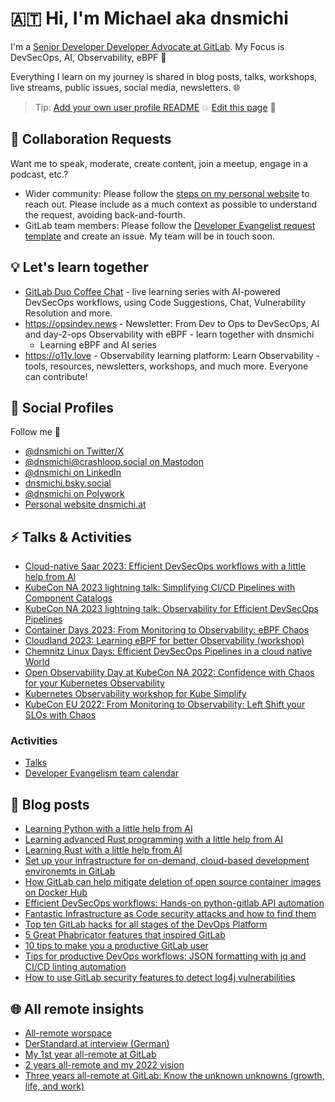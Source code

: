 # 🇦🇹 Hi, I'm Michael aka dnsmichi

I'm a [Senior Developer Developer Advocate at GitLab](https://about.gitlab.com/company/team/#dnsmichi). My Focus is DevSecOps, AI, Observability, eBPF 🦊 

Everything I learn on my journey is shared in blog posts, talks, workshops, live streams, public issues, social media, newsletters. 🌐

> Tip: [Add your own user profile README](https://docs.gitlab.com/ee/user/profile/#user-profile-readme) 💥 [Edit this page](https://gitlab.com/dnsmichi/dnsmichi/-/blob/main/README.md) 🌱 

## 🤗 Collaboration Requests

Want me to speak, moderate, create content, join a meetup, engage in a podcast, etc.?

- Wider community: Please follow the [steps on my personal website](https://dnsmichi.at/portfolio/) to reach out. Please include as a much context as possible to understand the request, avoiding back-and-fourth. 
- GitLab team members: Please follow the [Developer Evangelist request template](https://about.gitlab.com/handbook/marketing/developer-relations/developer-evangelism/#-quicklinks) and create an issue. My team will be in touch soon. 

## 💡 Let's learn together

- [GitLab Duo Coffee Chat](https://www.youtube.com/playlist?list=PL05JrBw4t0Kp5uj_JgQiSvHw1jQu0mSVZ) - live learning series with AI-powered DevSecOps workflows, using Code Suggestions, Chat, Vulnerability Resolution and more. 
- https://opsindev.news - Newsletter: From Dev to Ops to DevSecOps, AI and day-2-ops Observability with eBPF - learn together with dnsmichi 
    - Learning eBPF and AI series 
- https://o11y.love - Observability learning platform: Learn Observability - tools, resources, newsletters, workshops, and much more. Everyone can contribute!   


## 🌈 Social Profiles

Follow me 👋 

- [@dnsmichi on Twitter/X](https://twitter.com/dnsmichi)
- [@dnsmichi@crashloop.social on Mastodon](https://crashloop.social/@dnsmichi)
- [@dnsmichi on LinkedIn](https://www.linkedin.com/in/dnsmichi/)
- [dnsmichi.bsky.social](https://bsky.app/profile/dnsmichi.bsky.social)
- [@dnsmichi on Polywork](https://www.polywork.com/dnsmichi)
- [Personal website dnsmichi.at](https://dnsmichi.at/)

## ⚡️ Talks & Activities

- [Cloud-native Saar 2023: Efficient DevSecOps workflows with a little help from AI](https://go.gitlab.com/gifkBl)
- [KubeCon NA 2023 lightning talk: Simplifying CI/CD Pipelines with Component Catalogs](https://go.gitlab.com/GiDqrM)
- [KubeCon NA 2023 lightning talk: Observability for Efficient DevSecOps Pipelines](https://go.gitlab.com/aelk1B)
- [Container Days 2023: From Monitoring to Observability: eBPF Chaos](https://go.gitlab.com/nwHFeG)
- [Cloudland 2023: Learning eBPF for better Observability (workshop)](https://go.gitlab.com/2rrbrh)
- [Chemnitz Linux Days: Efficient DevSecOps Pipelines in a cloud native World](https://go.gitlab.com/RPog2h)
- [Open Observability Day at KubeCon NA 2022: Confidence with Chaos for your Kubernetes Observability](https://www.youtube.com/watch?v=g13DTh8qDpk)
- [Kubernetes Observability workshop for Kube Simplify](https://o11y.love/learning-resources/#kubernetes-observability-workshop-for-kube-simplify)
- [KubeCon EU 2022: From Monitoring to Observability: Left Shift your SLOs with Chaos](https://www.youtube.com/watch?v=BkREMg8adaI)

### Activities

- [Talks](https://dnsmichi.at/talks/)
- [Developer Evangelism team calendar](https://about.gitlab.com/handbook/marketing/community-relations/developer-evangelism/#team-workflow)

## 🌱 Blog posts

- [Learning Python with a little help from AI](https://go.gitlab.com/eMmNAl)
- [Learning advanced Rust programming with a little help from AI](https://go.gitlab.com/dXWquG)
- [Learning Rust with a little help from AI](https://go.gitlab.com/N0f6BK)
- [Set up your infrastructure for on-demand, cloud-based development environemts in GitLab](https://go.gitlab.com/dp75xo)
- [How GitLab can help mitigate deletion of open source container images on Docker Hub](https://go.gitlab.com/LTsBCm)
- [Efficient DevSecOps workflows: Hands-on python-gitlab API automation](https://go.gitlab.com/JPIoWd)
- [Fantastic Infrastructure as Code security attacks and how to find them](https://about.gitlab.com/blog/2022/02/17/fantastic-infrastructure-as-code-security-attacks-and-how-to-find-them/)
- [Top ten GitLab hacks for all stages of the DevOps Platform](https://about.gitlab.com/blog/2021/10/19/top-10-gitlab-hacks/)
- [5 Great Phabricator features that inspired GitLab](https://about.gitlab.com/blog/2021/08/13/five-great-phabricator-features-inspired-gitlab/)
- [10 tips to make you a productive GitLab user](https://about.gitlab.com/blog/2021/02/18/improve-your-gitlab-productivity-with-these-10-tips/)
- [Tips for productive DevOps workflows: JSON formatting with jq and CI/CD linting automation](https://about.gitlab.com/blog/2021/04/21/devops-workflows-json-format-jq-ci-cd-lint/)
- [How to use GitLab security features to detect log4j vulnerabilities](https://about.gitlab.com/blog/2021/12/15/use-gitlab-to-detect-vulnerabilities/)


## 🌐 All remote insights

- [All-remote worspace](https://dnsmichi.at/all-remote-workspace/)
- [DerStandard.at interview (German)](https://www.derstandard.de/consent/tcf/story/2000124135517/developer-evangelist-ich-bin-mein-eigener-manager)
- [My 1st year all-remote at GitLab](https://www.polywork.com/dnsmichi/highlights/013680c2-6479-4347-9687-e4ca637065b5)
- [2 years all-remote and my 2022 vision](https://dnsmichi.at/2022/03/02/2-years-all-remote-and-2022-vision/)
- [Three years all-remote at GitLab: Know the unknown unknowns (growth, life, and work)](https://dnsmichi.at/2023/03/02/three-years-all-remote-at-gitlab-know-the-unknown-unknowns-growth-life-work/)
